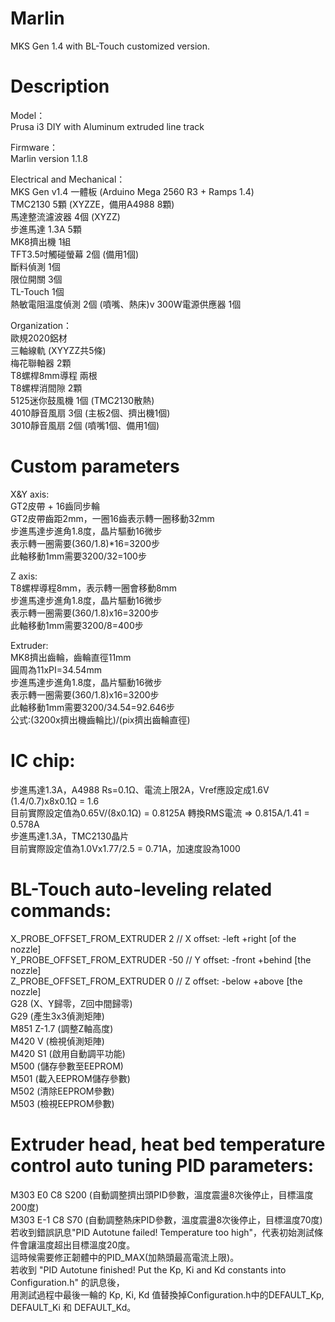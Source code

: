 # Marlin
MKS Gen 1.4 with BL-Touch customized version.

# Description
Model：<br/>
Prusa i3 DIY with Aluminum extruded line track

Firmware：<br/>
Marlin version 1.1.8

Electrical and Mechanical：<br/>
MKS Gen v1.4 一體板 (Arduino Mega 2560 R3 + Ramps 1.4)<br/>
TMC2130 5顆 (XYZZE，備用A4988 8顆)<br/>
馬達整流濾波器 4個 (XYZZ)<br/>
步進馬達 1.3A 5顆<br/>
MK8擠出機 1組<br/>
TFT3.5吋觸碰螢幕 2個 (備用1個)<br/>
斷料偵測 1個<br/>
限位開關 3個<br/>
TL-Touch 1個<br/>
熱敏電阻溫度偵測 2個 (噴嘴、熱床)v
300W電源供應器 1個<br/>

Organization：<br/>
歐規2020鋁材<br/>
三軸線軌 (XYYZZ共5條)<br/>
梅花聯軸器 2顆<br/>
T8螺桿8mm導程 兩根<br/>
T8螺桿消間隙 2顆<br/>
5125迷你鼓風機 1個 (TMC2130散熱)<br/>
4010靜音風扇 3個 (主板2個、擠出機1個)<br/>
3010靜音風扇 2個 (噴嘴1個、備用1個)<br/>

# Custom parameters
X&Y axis:<br/>
GT2皮帶 + 16齒同步輪<br/>
GT2皮帶齒距2mm，一圈16齒表示轉一圈移動32mm<br/>
步進馬達步進角1.8度，晶片驅動16微步<br/>
表示轉一圈需要(360/1.8)*16=3200步<br/>
此軸移動1mm需要3200/32=100步<br/>

Z axis:<br/>
T8螺桿導程8mm，表示轉一圈會移動8mm<br/>
步進馬達步進角1.8度，晶片驅動16微步<br/>
表示轉一圈需要(360/1.8)x16=3200步<br/>
此軸移動1mm需要3200/8=400步<br/>

Extruder:<br/>
MK8擠出齒輪，齒輪直徑11mm<br/>
圓周為11xPI=34.54mm<br/>
步進馬達步進角1.8度，晶片驅動16微步<br/>
表示轉一圈需要(360/1.8)x16=3200步<br/>
此軸移動1mm需要3200/34.54=92.646步<br/>
公式:(3200x擠出機齒輪比)/(pix擠出齒輪直徑)<br/>

# IC chip:<br/>
步進馬達1.3A，A4988 Rs=0.1Ω、電流上限2A，Vref應設定成1.6V<br/>
(1.4/0.7)x8x0.1Ω = 1.6<br/>
目前實際設定值為0.65V/(8x0.1Ω) = 0.8125A 轉換RMS電流 => 0.815A/1.41 = 0.578A<br/>
步進馬達1.3A，TMC2130晶片<br/>
目前實際設定值為1.0Vx1.77/2.5 = 0.71A，加速度設為1000<br/>

# BL-Touch auto-leveling related commands:<br/>
X_PROBE_OFFSET_FROM_EXTRUDER 2  // X offset: -left  +right  [of the nozzle]<br/>
Y_PROBE_OFFSET_FROM_EXTRUDER -50  // Y offset: -front +behind [the nozzle]<br/>
Z_PROBE_OFFSET_FROM_EXTRUDER 0   // Z offset: -below +above  [the nozzle]<br/>
G28 (X、Y歸零，Z回中間歸零)<br/>
G29 (產生3x3偵測矩陣)<br/>
M851 Z-1.7 (調整Z軸高度)<br/>
M420 V (檢視偵測矩陣)<br/>
M420 S1 (啟用自動調平功能)<br/>
M500 (儲存參數至EEPROM)<br/>
M501 (載入EEPROM儲存參數)<br/>
M502 (清除EEPROM參數)<br/>
M503 (檢視EEPROM參數)<br/>

# Extruder head, heat bed temperature control auto tuning PID parameters:<br/>
M303 E0 C8 S200 (自動調整擠出頭PID參數，溫度震盪8次後停止，目標溫度200度)<br/>
M303 E-1 C8 S70 (自動調整熱床PID參數，溫度震盪8次後停止，目標溫度70度)<br/>
若收到錯誤訊息"PID Autotune failed! Temperature too high"，代表初始測試條件會讓溫度超出目標溫度20度。<br/>
這時候需要修正韌體中的PID_MAX(加熱頭最高電流上限)。<br/>
若收到 "PID Autotune finished! Put the Kp, Ki and Kd constants into Configuration.h" 的訊息後，<br/>
用測試過程中最後一輪的 Kp, Ki, Kd 值替換掉Configuration.h中的DEFAULT_Kp, DEFAULT_Ki 和 DEFAULT_Kd。<br/>
